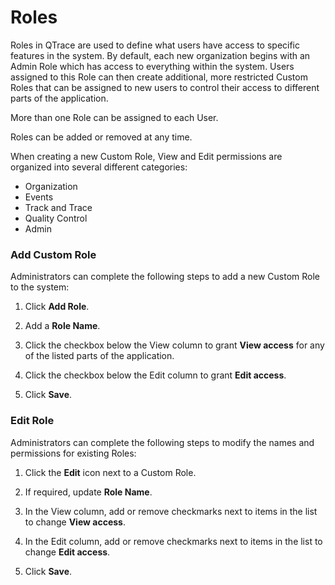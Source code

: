 # Roles

Roles in QTrace are used to define what users have access to specific features in the system.  By default, each new organization begins with an Admin Role which has access to everything within the system.  Users assigned to this Role can then create additional, more restricted Custom Roles that can be assigned to new users to control their access to different parts of the application. 

More than one Role can be assigned to each User.

Roles can be added or removed at any time.



When creating a new Custom Role, View and Edit permissions are organized into several different categories:

- Organization
- Events
- Track and Trace
- Quality Control
- Admin

### Add Custom Role

Administrators can complete the following steps to add a new Custom Role to the system:

1. Click **Add Role**.

1. Add a **Role Name**.

1. Click the checkbox below the View column to grant **View access** for any of the listed parts of the application.

1. Click the checkbox below the Edit column to grant **Edit access**.

1. Click **Save**.

### Edit Role

Administrators can complete the following steps to modify the names and permissions for existing Roles:

1. Click the **Edit** icon next to a Custom Role.

1. If required, update **Role Name**.

1. In the View column, add or remove checkmarks next to items in the list to change **View access**.

1. In the Edit column, add or remove checkmarks next to items in the list to change **Edit access**.

1. Click **Save**.






